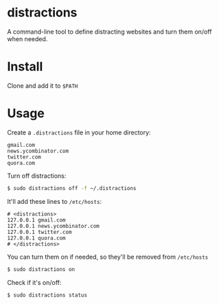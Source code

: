# distractions

A command-line tool to define distracting websites and turn them on/off when needed.

# Install

Clone and add it to `$PATH`

# Usage

Create a `.distractions` file in your home directory:

```
gmail.com
news.ycombinator.com
twitter.com
quora.com
```

Turn off distractions:

```bash
$ sudo distractions off -f ~/.distractions
```

It'll add these lines to `/etc/hosts`:

```hosts
# <distractions>
127.0.0.1 gmail.com
127.0.0.1 news.ycombinator.com
127.0.0.1 twitter.com
127.0.0.1 quora.com
# </distractions>
```

You can turn them on if needed, so they'll be removed from `/etc/hosts`

```bash
$ sudo distractions on
```

Check if it's on/off:

```bash
$ sudo distractions status
```
